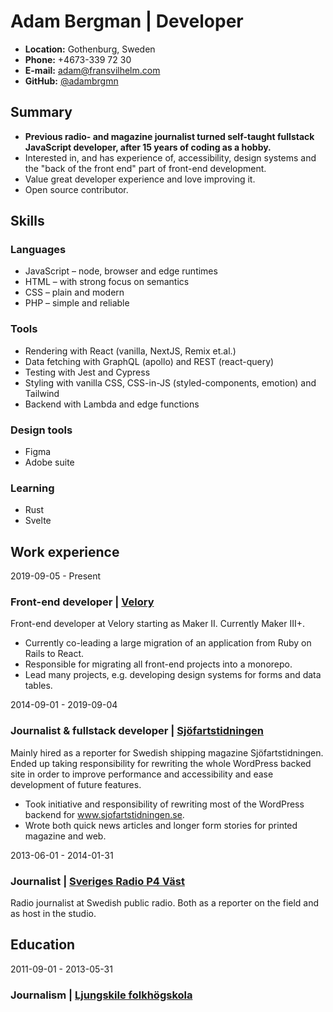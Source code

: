 # Adam Bergman | Developer

<ul id="personal-info-list">
<li id="info-location"><strong>Location:</strong> Gothenburg, Sweden</li>
<li id="info-phone"><strong>Phone:</strong> +4673-339 72 30</li>
<li id="info-email"><strong>E-mail:</strong> <a href="mailto:adam@fransvilhelm.com">adam@fransvilhelm.com</a></li>
<li id="info-github"><strong>GitHub:</strong> <a href="https://github.com/adambrgmn">@adambrgmn</a></li>
</ul>

## Summary

- **Previous radio- and magazine journalist turned self-taught fullstack JavaScript developer, after 15 years of coding
  as a hobby.**
- Interested in, and has experience of, accessibility, design systems and the "back of the front end" part of front-end
  development.
- Value great developer experience and love improving it.
- Open source contributor.

## Skills

### Languages

- JavaScript – node, browser and edge runtimes
- HTML – with strong focus on semantics
- CSS – plain and modern
- PHP – simple and reliable

### Tools

- Rendering with React (vanilla, NextJS, Remix et.al.)
- Data fetching with GraphQL (apollo) and REST (react-query)
- Testing with Jest and Cypress
- Styling with vanilla CSS, CSS-in-JS (styled-components, emotion) and Tailwind
- Backend with Lambda and edge functions

### Design tools

- Figma
- Adobe suite

### Learning

- Rust
- Svelte

## Work experience

<p id="time-1">2019-09-05 - Present</p>

### Front-end developer | [Velory](https://www.velory.com/)

Front-end developer at Velory starting as Maker II. Currently Maker III+.

- Currently co-leading a large migration of an application from Ruby on Rails to React.
- Responsible for migrating all front-end projects into a monorepo.
- Lead many projects, e.g. developing design systems for forms and data tables.

<p id="time-2">2014-09-01 - 2019-09-04</p>

### Journalist & fullstack developer | [Sjöfartstidningen](https://www.sjofartstidningen.se/)

Mainly hired as a reporter for Swedish shipping magazine Sjöfartstidningen. Ended up taking responsibility for rewriting
the whole WordPress backed site in order to improve performance and accessibility and ease development of future
features.

- Took initiative and responsibility of rewriting most of the WordPress backend for www.sjofartstidningen.se.
- Wrote both quick news articles and longer form stories for printed magazine and web.

<p id="time-3">2013-06-01 - 2014-01-31</p>

### Journalist | [Sveriges Radio P4 Väst](https://sverigesradio.se/vast)

Radio journalist at Swedish public radio. Both as a reporter on the field and as host in the studio.

## Education

<p id="time-4">2011-09-01 - 2013-05-31</p>

### Journalism | [Ljungskile folkhögskola](https://www.ljungskile.org/)
